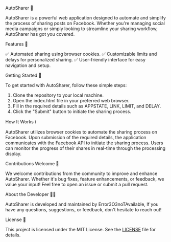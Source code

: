  AutoSharer 🚀

AutoSharer is a powerful web application designed to automate and simplify the process of sharing posts on Facebook. Whether you're managing social media campaigns or simply looking to streamline your sharing workflow, AutoSharer has got you covered.

Features 🎉

✅ Automated sharing using browser cookies.
✅ Customizable limits and delays for personalized sharing.
✅ User-friendly interface for easy navigation and setup.

Getting Started 🚀

To get started with AutoSharer, follow these simple steps:

1. Clone the repository to your local machine.
2. Open the index.html file in your preferred web browser.
3. Fill in the required details such as APPSTATE, LINK, LIMIT, and DELAY.
4. Click the "Submit" button to initiate the sharing process.

How It Works ℹ️

AutoSharer utilizes browser cookies to automate the sharing process on Facebook. Upon submission of the required details, the application communicates with the Facebook API to initiate the sharing process. Users can monitor the progress of their shares in real-time through the processing display.

Contributions Welcome 🤝

We welcome contributions from the community to improve and enhance AutoSharer. Whether it's bug fixes, feature enhancements, or feedback, we value your input! Feel free to open an issue or submit a pull request.

 About the Developer 👨‍💻

AutoSharer is developed and maintained by Error3O3noTAvailable, If you have any questions, suggestions, or feedback, don't hesitate to reach out!

License 📝

This project is licensed under the MIT License. See the [LICENSE](LICENSE) file for details.

